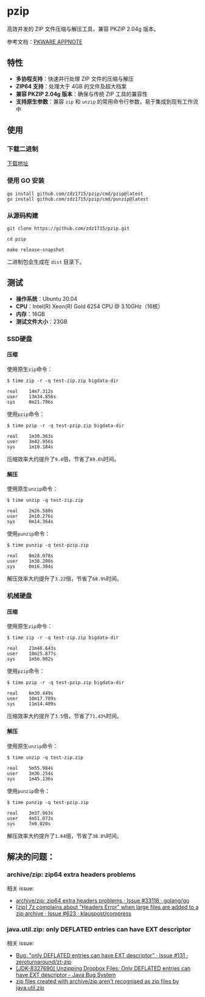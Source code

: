 # pzip
高效并发的 ZIP 文件压缩与解压工具，兼容 PKZIP 2.04g 版本。

参考文档：[PKWARE APPNOTE](https://pkware.cachefly.net/webdocs/casestudies/APPNOTE.TXT)

## 特性

- **多协程支持**：快速并行处理 ZIP 文件的压缩与解压
- **ZIP64 支持**：处理大于 4GB 的文件及超大档案
- **兼容 PKZIP 2.04g 版本**：确保与传统 ZIP 工具的兼容性
- **支持原生参数**：兼容 `zip` 和 `unzip` 的常用命令行参数，易于集成到现有工作流中

## 使用

### 下载二进制
[下载地址](https://github.com/zdz1715/pzip/releases/latest)

### 使用 GO 安装
```shell
go install github.com/zdz1715/pzip/cmd/pzip@latest
go install github.com/zdz1715/pzip/cmd/punzip@latest
```
### 从源码构建
```shell
git clone https://github.com/zdz1715/pzip.git

cd pzip

make release-snapshot
```
二进制包会生成在 `dist` 目录下。

## 测试
- **操作系统**：Ubuntu 20.04
- **CPU**：Intel(R) Xeon(R) Gold 6254 CPU @ 3.10GHz（16核）
- **内存**：16GB
- **测试文件大小**：23GB

### SSD硬盘

#### 压缩
使用原生`zip`命令：

```shell
$ time zip -r -q test-zip.zip bigdata-dir

real    14m7.312s
user    13m34.856s
sys     0m21.796s
```
使用`pzip`命令：

```shell
$ time pzip -r -q test-pzip.zip bigdata-dir

real    1m30.363s
user    3m42.956s
sys     1m10.184s
```
压缩效率大约提升了`9.4`倍，节省了`89.6%`时间。

#### 解压
使用原生`unzip`命令：

```shell
$ time unzip -q test-zip.zip

real    2m26.580s
user    2m10.276s
sys     0m14.364s
```
使用`punzip`命令：

```shell
$ time punzip -q test-pzip.zip

real    0m28.078s
user    1m38.200s
sys     0m16.384s
```
解压效率大约提升了`3.22`倍，节省了`68.9%`时间。

### 机械硬盘

#### 压缩

使用原生`zip`命令：
```shell
$ time zip -r -q test-zip.zip bigdata-dir

real    21m46.643s
user    18m25.877s
sys     1m56.902s
```
使用`pzip`命令：

```shell
$ time pzip -r -q test-pzip.zip bigdata-dir

real    6m30.449s
user    10m17.789s
sys     11m14.409s
```
压缩效率大约提升了`3.5`倍，节省了`71.43%`时间。
#### 解压
使用原生`unzip`命令：

```shell
$ time unzip -q test-zip.zip

real    5m55.984s
user    3m36.254s
sys     1m45.136s
```
使用`punzip`命令：

```shell
$ time punzip -q test-pzip.zip

real    3m37.963s
user    4m51.073s
sys     7m9.020s
```
解压效率大约提升了`1.64`倍，节省了`38.8%`时间。

## 解决的问题：
### archive/zip: zip64 extra headers problems
相关 issue:
- [archive/zip: zip64 extra headers problems · Issue #33116 · golang/go](https://github.com/golang/go/issues/33116)
- [[zip] 7z complains about "Headers Error" when large files are added to a zip archive · Issue #623 · klauspost/compress](https://github.com/klauspost/compress/issues/623)
### java.util.zip: only DEFLATED entries can have EXT descriptor
相关 issue:
- [Bug: "only DEFLATED entries can have EXT descriptor" · Issue #131 · zeroturnaround/zt-zip](https://github.com/zeroturnaround/zt-zip/issues/131)
- [[JDK-8327690] Unzipping Dropbox Files: Only DEFLATED entries can have EXT descriptor - Java Bug System](https://bugs.openjdk.org/browse/JDK-8327690)
- [zip files created with archive/zip aren't recognised as zip files by java.util.zip](https://groups.google.com/g/golang-nuts/c/0iae5Ng-I-0)
